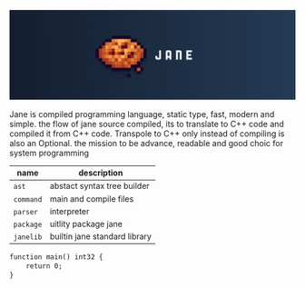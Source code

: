 ![jane](.github/jane.png)

Jane is compiled programming language, static type, fast, modern and simple. the
flow of jane source compiled, its to translate to C++ code and compiled it from
C++ code. Transpole to C++ only instead of compiling is also an Optional. the
mission to be advance, readable and good choic for system programming

| name      | description                   |
| --------- | ----------------------------- |
| `ast`     | abstact syntax tree builder   |
| `command` | main and compile files        |
| `parser`  | interpreter                   |
| `package` | uitlity package jane          |
| `janelib` | builtin jane standard library |

```
function main() int32 {
    return 0;
}
```
